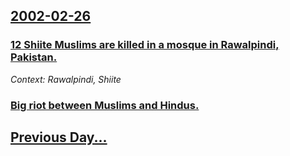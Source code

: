 ## [2002-02-26](/news/2002/02/26/index.md)

### [ 12 Shiite Muslims are killed in a mosque in Rawalpindi, Pakistan.](/news/2002/02/26/12-shiite-muslims-are-killed-in-a-mosque-in-rawalpindi-pakistan.md)
_Context: Rawalpindi, Shiite_

### [Big riot between Muslims and Hindus.](/news/2002/02/26/big-riot-between-muslims-and-hindus.md)
## [Previous Day...](/news/2002/02/25/index.md)

